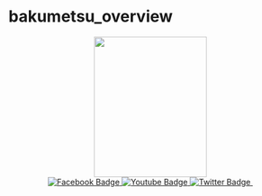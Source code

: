 # bakumetsu_overview
<div id="header" align="center">
  <img src="https://scontent.fhan3-3.fna.fbcdn.net/v/t1.15752-9/411123769_2062455070784684_2703816715803500460_n.png?ccb=1-7&_nc_sid=8cd0a2&_nc_eui2=AeFesJIYmhIt0ok-jXb6TjLI8vbBSMNrPFvy9sFIw2s8WynC10QzGRFpMCy3Fffz7W1oP0iGp8pV-4jDG6G5PZUx&_nc_ohc=2pcKxr9HGzsAX821tgs&_nc_ht=scontent.fhan3-3.fna&oh=03_AdTSFFwHY5YhizwSnHB-34_aor0JGz0wgS4DPC685_V3GQ&oe=65BA4C50" width="200", height="250"/>
</div>
<div id="badges" align="center">
  <a href="your-facebook-URL">
    <img src="https://img.shields.io/badge/Facebook-blue?style=for-the-badge&logo=facebook&logoColor=white" alt="Facebook Badge"/>
  </a>
  <a href="your-youtube-URL">
    <img src="https://img.shields.io/badge/YouTube-red?style=for-the-badge&logo=youtube&logoColor=white" alt="Youtube Badge"/>
  </a>
  <a href="your-twitter-URL">
    <img src="https://img.shields.io/badge/Twitter-blue?style=for-the-badge&logo=twitter&logoColor=white" alt="Twitter Badge"/>
  </a>
  <img src="https://komarev.com/ghpvc/?username=bakumetsu&style=flat-square&color=blue" alt=""/>
</div>
